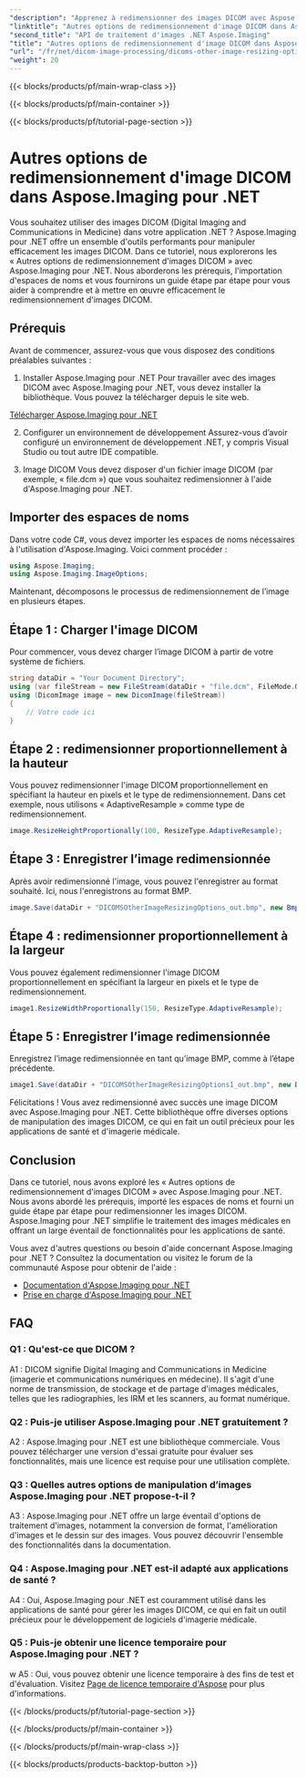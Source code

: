 ```yaml
---
"description": "Apprenez à redimensionner des images DICOM avec Aspose.Imaging pour .NET. Un guide étape par étape pour une manipulation efficace des images médicales."
"linktitle": "Autres options de redimensionnement d'image DICOM dans Aspose.Imaging pour .NET"
"second_title": "API de traitement d'images .NET Aspose.Imaging"
"title": "Autres options de redimensionnement d'image DICOM dans Aspose.Imaging pour .NET"
"url": "/fr/net/dicom-image-processing/dicoms-other-image-resizing-options/"
"weight": 20
---
```


{{< blocks/products/pf/main-wrap-class >}}

{{< blocks/products/pf/main-container >}}

{{< blocks/products/pf/tutorial-page-section >}}

# Autres options de redimensionnement d'image DICOM dans Aspose.Imaging pour .NET

Vous souhaitez utiliser des images DICOM (Digital Imaging and Communications in Medicine) dans votre application .NET ? Aspose.Imaging pour .NET offre un ensemble d'outils performants pour manipuler efficacement les images DICOM. Dans ce tutoriel, nous explorerons les « Autres options de redimensionnement d'images DICOM » avec Aspose.Imaging pour .NET. Nous aborderons les prérequis, l'importation d'espaces de noms et vous fournirons un guide étape par étape pour vous aider à comprendre et à mettre en œuvre efficacement le redimensionnement d'images DICOM.

## Prérequis

Avant de commencer, assurez-vous que vous disposez des conditions préalables suivantes :

1. Installer Aspose.Imaging pour .NET
Pour travailler avec des images DICOM avec Aspose.Imaging pour .NET, vous devez installer la bibliothèque. Vous pouvez la télécharger depuis le site web.

[Télécharger Aspose.Imaging pour .NET](https://releases.aspose.com/imaging/net/)

2. Configurer un environnement de développement
Assurez-vous d’avoir configuré un environnement de développement .NET, y compris Visual Studio ou tout autre IDE compatible.

3. Image DICOM
Vous devez disposer d'un fichier image DICOM (par exemple, « file.dcm ») que vous souhaitez redimensionner à l'aide d'Aspose.Imaging pour .NET.

## Importer des espaces de noms

Dans votre code C#, vous devez importer les espaces de noms nécessaires à l'utilisation d'Aspose.Imaging. Voici comment procéder :

```csharp
using Aspose.Imaging;
using Aspose.Imaging.ImageOptions;
```

Maintenant, décomposons le processus de redimensionnement de l’image en plusieurs étapes.

## Étape 1 : Charger l'image DICOM
Pour commencer, vous devez charger l’image DICOM à partir de votre système de fichiers.

```csharp
string dataDir = "Your Document Directory";
using (var fileStream = new FileStream(dataDir + "file.dcm", FileMode.Open, FileAccess.Read))
using (DicomImage image = new DicomImage(fileStream))
{
    // Votre code ici
}
```

## Étape 2 : redimensionner proportionnellement à la hauteur
Vous pouvez redimensionner l'image DICOM proportionnellement en spécifiant la hauteur en pixels et le type de redimensionnement. Dans cet exemple, nous utilisons « AdaptiveResample » comme type de redimensionnement.

```csharp
image.ResizeHeightProportionally(100, ResizeType.AdaptiveResample);
```

## Étape 3 : Enregistrer l’image redimensionnée
Après avoir redimensionné l'image, vous pouvez l'enregistrer au format souhaité. Ici, nous l'enregistrons au format BMP.

```csharp
image.Save(dataDir + "DICOMSOtherImageResizingOptions_out.bmp", new BmpOptions());
```

## Étape 4 : redimensionner proportionnellement à la largeur
Vous pouvez également redimensionner l'image DICOM proportionnellement en spécifiant la largeur en pixels et le type de redimensionnement.

```csharp
image1.ResizeWidthProportionally(150, ResizeType.AdaptiveResample);
```

## Étape 5 : Enregistrer l’image redimensionnée
Enregistrez l’image redimensionnée en tant qu’image BMP, comme à l’étape précédente.

```csharp
image1.Save(dataDir + "DICOMSOtherImageResizingOptions1_out.bmp", new BmpOptions());
```

Félicitations ! Vous avez redimensionné avec succès une image DICOM avec Aspose.Imaging pour .NET. Cette bibliothèque offre diverses options de manipulation des images DICOM, ce qui en fait un outil précieux pour les applications de santé et d'imagerie médicale.

## Conclusion

Dans ce tutoriel, nous avons exploré les « Autres options de redimensionnement d'images DICOM » avec Aspose.Imaging pour .NET. Nous avons abordé les prérequis, importé les espaces de noms et fourni un guide étape par étape pour redimensionner les images DICOM. Aspose.Imaging pour .NET simplifie le traitement des images médicales en offrant un large éventail de fonctionnalités pour les applications de santé.

Vous avez d'autres questions ou besoin d'aide concernant Aspose.Imaging pour .NET ? Consultez la documentation ou visitez le forum de la communauté Aspose pour obtenir de l'aide :

- [Documentation d'Aspose.Imaging pour .NET](https://reference.aspose.com/imaging/net/)
- [Prise en charge d'Aspose.Imaging pour .NET](https://forum.aspose.com/)

## FAQ

### Q1 : Qu'est-ce que DICOM ?

A1 : DICOM signifie Digital Imaging and Communications in Medicine (imagerie et communications numériques en médecine). Il s'agit d'une norme de transmission, de stockage et de partage d'images médicales, telles que les radiographies, les IRM et les scanners, au format numérique.

### Q2 : Puis-je utiliser Aspose.Imaging pour .NET gratuitement ?

A2 : Aspose.Imaging pour .NET est une bibliothèque commerciale. Vous pouvez télécharger une version d'essai gratuite pour évaluer ses fonctionnalités, mais une licence est requise pour une utilisation complète.

### Q3 : Quelles autres options de manipulation d’images Aspose.Imaging pour .NET propose-t-il ?

A3 : Aspose.Imaging pour .NET offre un large éventail d'options de traitement d'images, notamment la conversion de format, l'amélioration d'images et le dessin sur des images. Vous pouvez découvrir l'ensemble des fonctionnalités dans la documentation.

### Q4 : Aspose.Imaging pour .NET est-il adapté aux applications de santé ?

A4 : Oui, Aspose.Imaging pour .NET est couramment utilisé dans les applications de santé pour gérer les images DICOM, ce qui en fait un outil précieux pour le développement de logiciels d'imagerie médicale.

### Q5 : Puis-je obtenir une licence temporaire pour Aspose.Imaging pour .NET ?
w
A5 : Oui, vous pouvez obtenir une licence temporaire à des fins de test et d'évaluation. Visitez [Page de licence temporaire d'Aspose](https://purchase.aspose.com/temporary-license/) pour plus d'informations.

{{< /blocks/products/pf/tutorial-page-section >}}

{{< /blocks/products/pf/main-container >}}

{{< /blocks/products/pf/main-wrap-class >}}

{{< blocks/products/products-backtop-button >}}